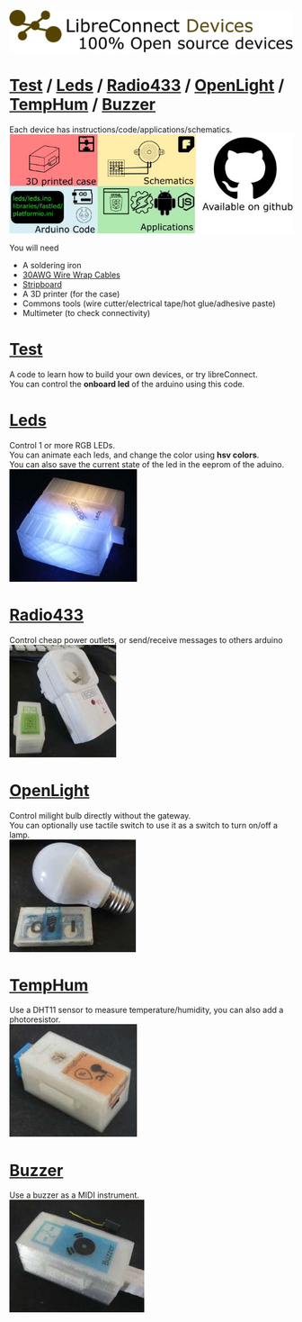 [![Devices libreconnect banner](../img/libreconnect_devices_banner.png)](https://github.com/libreconnect)

# [Test](#test) / [Leds](#leds) / [Radio433](#radio433) / [OpenLight](#openlight) / [TempHum](#temphum) / [Buzzer](#buzzer)
Each device has instructions/code/applications/schematics.
![Repository for objects on github](../img/lc_repo.jpg)   

You will need    
* A soldering iron
* [30AWG Wire Wrap Cables](https://www.adafruit.com/product/1446)
* [Stripboard](https://en.wikipedia.org/wiki/Stripboard)
* A 3D printer (for the case)    
* Commons tools (wire cutter/electrical tape/hot glue/adhesive paste)     
* Multimeter (to check connectivity)

# [Test](https://github.com/madnerdorg/test)
A code to learn how to build your own devices, or try libreConnect.       
You can control the **onboard led** of the arduino using this code.      

# [Leds](https://github.com/madnerdorg/leds)
Control 1 or more RGB LEDs.    
You can animate each leds, and change the color using **hsv colors**.    
You can also save the current state of the led in the eeprom of the aduino.    
[![Leds](../img/leds_photo.jpg)](https://github.com/madnerdorg/leds)

# [Radio433](https://github.com/madnerdorg/radio433)
Control cheap power outlets, or send/receive messages to others arduino    
[![Radio433](../img/radio433_photo.jpg)](https://github.com/madnerdorg/radio433)

# [OpenLight](https://github.com/madnerdorg/openlight)
Control milight bulb directly without the gateway.    
You can optionally use tactile switch to use it as a switch to turn on/off a lamp.    
[![OpenLight](../img/openlight_photo.jpg)](https://github.com/madnerdorg/openlight)
# [TempHum](https://github.com/madnerdorg/temphum)
Use a DHT11 sensor to measure temperature/humidity, you can also add a photoresistor.     
[![TempHum](../img/temphum_photo.jpg)](https://github.com/madnerdorg/temphum)
# [Buzzer](https://github.com/madnerdorg/buzzer)
Use a buzzer as a MIDI instrument.    
[![Buzzer](../img/buzzer_photo.jpg)](https://github.com/madnerdorg/buzzer)

